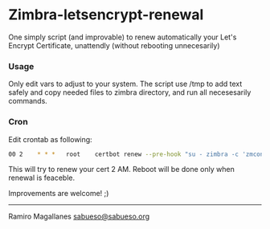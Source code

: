 Zimbra-letsencrypt-renewal
==========================


One simply script (and improvable) to renew automatically your Let's Encrypt Certificate, unattendly (without rebooting unnecesarily)

### Usage

Only edit vars to adjust to your system. The script use /tmp to add text safely and copy needed files to zimbra directory, and run all necesesarily commands.

### Cron

Edit crontab as following:


```sh
00 2	* * *	root	certbot renew --pre-hook "su - zimbra -c 'zmcontrol stop'" --post-hook  "sh /root/zimbra-letsencrypt-renewal/renew_script.sh; su - zimbra -c 'zmcontrol start'"
```
This will try to renew your cert 2 AM. Reboot will be done only when renewal is feaceble.


Improvements are welcome! ;)

---
Ramiro Magallanes <sabueso@sabueso.org>

